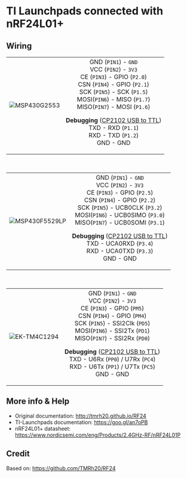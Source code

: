 TI Launchpads connected with nRF24L01+ 
====================================

## Wiring
| 		  |				  |
|:--------|:-------------:|
| ![MSP430G2553](http://lemariva.com/storage/blogs_imgs/nrf24l001_imgs/tbm_msp-exp430g2_mspexp430g2.png) | GND (`PIN1`) - `GND`<br/>VCC (`PIN2`) - `3V3`<br/>CE (`PIN3`) - GPIO (`P2.0`)<br/>CSN (`PIN4`) - GPIO (`P2.1`)<br/>SCK (`PIN5`) - SCK (`P1.5`)<br/>MOSI(`PIN6`) - MISO (`P1.7`)<br/>MISO(`PIN7`) - MOSI (`P1.6`) <p><p/> <b>Debugging</b> (<a href="https://goo.gl/f7I005" target="_blank">CP2102 USB to TTL</a>) <br/>TXD - RXD (`P1.1`)<br/>RXD - TXD (`P1.2`)<br/>GND - GND |

<br/>

| 		  |				  |
|:--------|:-------------:|
| ![MSP430F5529LP](http://lemariva.com/storage/blogs_imgs/nrf24l001_imgs/tbm_msp-exp430f5529lp_5529.png) | GND (`PIN1`) - `GND`<br/>VCC (`PIN2`) - `3V3`<br/>CE (`PIN3`) - GPIO (`P2.5`)<br/>CSN (`PIN4`) - GPIO (`P2.2`)<br/>SCK (`PIN5`) - UCB0CLK (`P3.2`)<br/>MOSI(`PIN6`) - UCB0SIMO (`P3.0`)<br/>MISO(`PIN7`) - UCB0SOMI (`P3.1`) <p><p/> <b>Debugging</b> (<a href="https://goo.gl/f7I005" target="_blank">CP2102 USB to TTL</a>) <br/>TXD - UCA0RXD (`P3.4`)<br/>RXD - UCA0TXD (`P3.3`)<br/>GND - GND |

<br/>

| 		  |				  |
|:--------|:-------------:|
| ![EK-TM4C1294](http://lemariva.com/storage/blogs_imgs/nrf24l001_imgs/tbm_ek-tm4c1294xl_tm4c1294.png)   | GND (`PIN1`) - `GND`<br/>VCC (`PIN2`) - `3V3`<br/>CE (`PIN3`) - GPIO (`PM5`)<br/>CSN (`PIN4`) - GPIO (`PM4`)<br/>SCK (`PIN5`) - SSI2Clk (`PD5`)<br/>MOSI(`PIN6`) - SSI2Tx (`PD1`)<br/>MISO(`PIN7`) - SSI2Rx (`PD0`) <p><p/> <b>Debugging</b> (<a href="https://goo.gl/f7I005" target="_blank">CP2102 USB to TTL</a>) <br/>TXD - U6Rx (`PP0`) / U7Rx (`PC4`)<br/>RXD - U6Tx (`PP1`) / U7Tx (`PC5`)<br/>GND - GND |


More info & Help
-------------------------
* Original documentation: http://tmrh20.github.io/RF24
* TI-Launchpads documentation: https://goo.gl/an7oPB
* nRF24L01+ datasheet: https://www.nordicsemi.com/eng/Products/2.4GHz-RF/nRF24L01P

Credit
-------------------------
Based on: https://github.com/TMRh20/RF24